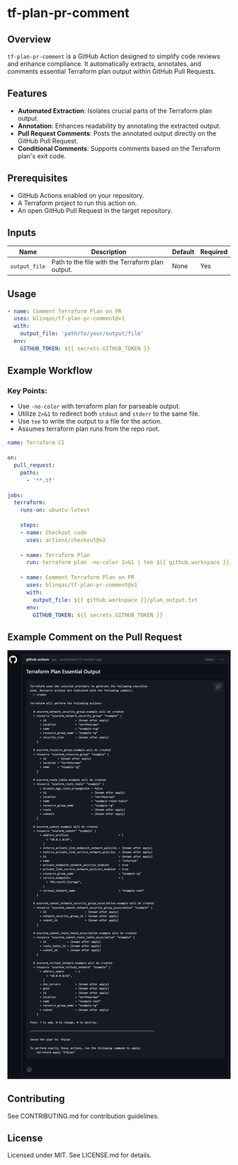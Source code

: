 # tf-plan-pr-comment

## Overview
`tf-plan-pr-comment` is a GitHub Action designed to simplify code reviews and enhance compliance. It automatically extracts, annotates, and comments essential Terraform plan output within GitHub Pull Requests.

## Features
- **Automated Extraction**: Isolates crucial parts of the Terraform plan output.
- **Annotation**: Enhances readability by annotating the extracted output.
- **Pull Request Comments**: Posts the annotated output directly on the GitHub Pull Request.
- **Conditional Comments**: Supports comments based on the Terraform plan's exit code.

## Prerequisites
- GitHub Actions enabled on your repository.
- A Terraform project to run this action on.
- An open GitHub Pull Request in the target repository.

## Inputs

| Name          | Description                                         | Default | Required |
|---------------|-----------------------------------------------------|---------|----------|
| `output_file` | Path to the file with the Terraform plan output.    | None    | Yes      |

## Usage


```yaml
- name: Comment Terraform Plan on PR
  uses: blinqas/tf-plan-pr-comment@v1
  with:
    output_file: 'path/to/your/output/file'
  env:
    GITHUB_TOKEN: ${{ secrets.GITHUB_TOKEN }}
```

## Example Workflow
### Key Points:
- Use `-no-color` with terraform plan for parseable output.
- Utilize `2>&1` to redirect both `stdout` and `stderr` to the same file.
- Use `tee` to write the output to a file for the action.
- Assumes terraform plan runs from the repo root.

```yaml
name: Terraform CI

on:
  pull_request:
    paths:
      - '**.tf'

jobs:
  terraform:
    runs-on: ubuntu-latest

    steps:
    - name: Checkout code
      uses: actions/checkout@v2

    - name: Terraform Plan
      run: terraform plan -no-color 2>&1 | tee ${{ github.workspace }}/plan_output.txt

    - name: Comment Terraform Plan on PR
      uses: blinqas/tf-plan-pr-comment@v1
      with:
        output_file: ${{ github.workspace }}/plan_output.txt
      env:
        GITHUB_TOKEN: ${{ secrets.GITHUB_TOKEN }}
```
## Example Comment on the Pull Request
![Example Comment in Pull Request](./images/example-output.png)

## Contributing
See CONTRIBUTING.md for contribution guidelines.

## License
Licensed under MIT. See LICENSE.md for details.